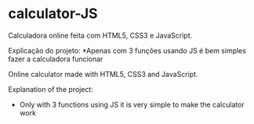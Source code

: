 # calculator-JS

Calculadora online feita com HTML5, CSS3 e JavaScript.

Explicação do projeto:
*Apenas com 3 funções usando JS é bem simples fazer a calculadora funcionar


Online calculator made with HTML5, CSS3 and JavaScript.

Explanation of the project:
* Only with 3 functions using JS it is very simple to make the calculator work
